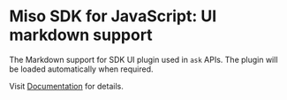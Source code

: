 # Miso SDK for JavaScript: UI markdown support

The Markdown support for SDK UI plugin used in `ask` APIs. The plugin will be loaded automatically when required.

Visit [Documentation](https://misoai.github.io/miso-client-js-sdk/ui/) for details.
